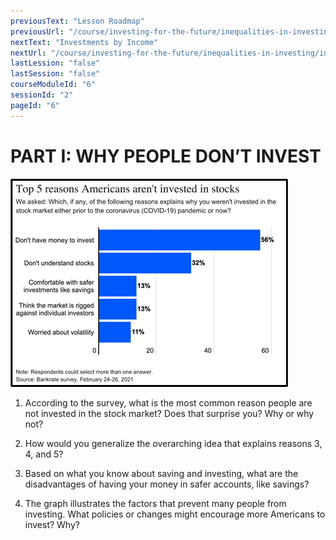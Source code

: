 ```yaml
---
previousText: "Lesson Roadmap"
previousUrl: "/course/investing-for-the-future/inequalities-in-investing/roadmap"
nextText: "Investments by Income"
nextUrl: "/course/investing-for-the-future/inequalities-in-investing/investments-by-income"
lastLession: "false"
lastSession: "false"
courseModuleId: "6"
sessionId: "2"
pageId: "6"
---
```



# PART I: WHY PEOPLE DON’T INVEST

<img src="./Picture6.png" />

1. According to the survey, what is the most common reason people are not invested in the stock market? Does that surprise you? Why or why not?

2. How would you generalize the overarching idea that explains reasons 3, 4, and 5?

3. Based on what you know about saving and investing, what are the disadvantages of having your money in safer accounts, like savings?

4. The graph illustrates the factors that prevent many people from investing. What policies or changes might encourage more Americans to invest? Why?
